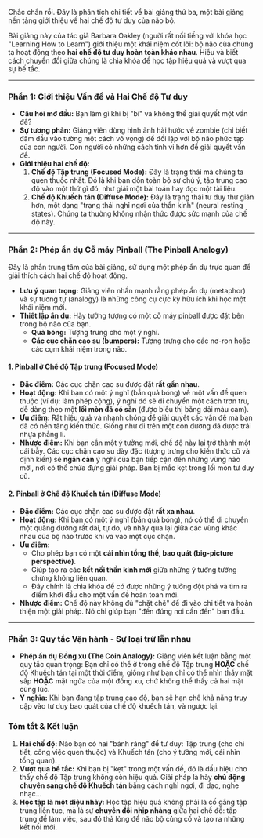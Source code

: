 Chắc chắn rồi. Đây là phân tích chi tiết về bài giảng thứ ba, một bài giảng nền tảng giới thiệu về hai chế độ tư duy của não bộ.

Bài giảng này của tác giả Barbara Oakley (người rất nổi tiếng với khóa học "Learning How to Learn") giới thiệu một khái niệm cốt lõi: bộ não của chúng ta hoạt động theo **hai chế độ tư duy hoàn toàn khác nhau**. Hiểu và biết cách chuyển đổi giữa chúng là chìa khóa để học tập hiệu quả và vượt qua sự bế tắc.

---

### Phần 1: Giới thiệu Vấn đề và Hai Chế độ Tư duy

*   **Câu hỏi mở đầu:** Bạn làm gì khi bị "bí" và không thể giải quyết một vấn đề?
*   **Sự tương phản:** Giảng viên dùng hình ảnh hài hước về zombie (chỉ biết đâm đầu vào tường một cách vô vọng) để đối lập với bộ não phức tạp của con người. Con người có những cách tinh vi hơn để giải quyết vấn đề.
*   **Giới thiệu hai chế độ:**
    1.  **Chế độ Tập trung (Focused Mode):** Đây là trạng thái mà chúng ta quen thuộc nhất. Đó là khi bạn dồn toàn bộ sự chú ý, tập trung cao độ vào một thứ gì đó, như giải một bài toán hay đọc một tài liệu.
    2.  **Chế độ Khuếch tán (Diffuse Mode):** Đây là trạng thái tư duy thư giãn hơn, một dạng "trạng thái nghỉ ngơi của thần kinh" (neural resting states). Chúng ta thường không nhận thức được sức mạnh của chế độ này.

---

### Phần 2: Phép ẩn dụ Cỗ máy Pinball (The Pinball Analogy)

Đây là phần trung tâm của bài giảng, sử dụng một phép ẩn dụ trực quan để giải thích cách hai chế độ hoạt động.

*   **Lưu ý quan trọng:** Giảng viên nhấn mạnh rằng phép ẩn dụ (metaphor) và sự tương tự (analogy) là những công cụ cực kỳ hữu ích khi học một khái niệm mới.
*   **Thiết lập ẩn dụ:** Hãy tưởng tượng có một cỗ máy pinball được đặt bên trong bộ não của bạn.
    *   **Quả bóng:** Tượng trưng cho một ý nghĩ.
    *   **Các cục chặn cao su (bumpers):** Tượng trưng cho các nơ-ron hoặc các cụm khái niệm trong não.

#### 1. Pinball ở Chế độ Tập trung (Focused Mode)

*   **Đặc điểm:** Các cục chặn cao su được đặt **rất gần nhau**.
*   **Hoạt động:** Khi bạn có một ý nghĩ (bắn quả bóng) về một vấn đề quen thuộc (ví dụ: làm phép cộng), ý nghĩ đó sẽ di chuyển một cách trơn tru, dễ dàng theo một **lối mòn đã có sẵn** (được biểu thị bằng dải màu cam).
*   **Ưu điểm:** Rất hiệu quả và nhanh chóng để giải quyết các vấn đề mà bạn đã có nền tảng kiến thức. Giống như đi trên một con đường đã được trải nhựa phẳng lì.
*   **Nhược điểm:** Khi bạn cần một ý tưởng mới, chế độ này lại trở thành một cái bẫy. Các cục chặn cao su dày đặc (tượng trưng cho kiến thức cũ và định kiến) sẽ **ngăn cản** ý nghĩ của bạn tiếp cận đến những vùng não mới, nơi có thể chứa đựng giải pháp. Bạn bị mắc kẹt trong lối mòn tư duy cũ.

#### 2. Pinball ở Chế độ Khuếch tán (Diffuse Mode)

*   **Đặc điểm:** Các cục chặn cao su được đặt **rất xa nhau**.
*   **Hoạt động:** Khi bạn có một ý nghĩ (bắn quả bóng), nó có thể di chuyển một quãng đường rất dài, tự do, và nhảy qua lại giữa các vùng khác nhau của bộ não trước khi va vào một cục chặn.
*   **Ưu điểm:**
    *   Cho phép bạn có một **cái nhìn tổng thể, bao quát (big-picture perspective)**.
    *   Giúp tạo ra các **kết nối thần kinh mới** giữa những ý tưởng tưởng chừng không liên quan.
    *   Đây chính là chìa khóa để có được những ý tưởng đột phá và tìm ra điểm khởi đầu cho một vấn đề hoàn toàn mới.
*   **Nhược điểm:** Chế độ này không đủ "chặt chẽ" để đi vào chi tiết và hoàn thiện một giải pháp. Nó chỉ giúp bạn "đến đúng nơi cần đến" ban đầu.

---

### Phần 3: Quy tắc Vận hành - Sự loại trừ lẫn nhau

*   **Phép ẩn dụ Đồng xu (The Coin Analogy):** Giảng viên kết luận bằng một quy tắc quan trọng: Bạn chỉ có thể ở trong chế độ Tập trung **HOẶC** chế độ Khuếch tán tại một thời điểm, giống như bạn chỉ có thể nhìn thấy mặt sấp **HOẶC** mặt ngửa của một đồng xu, chứ không thể thấy cả hai mặt cùng lúc.
*   **Ý nghĩa:** Khi bạn đang tập trung cao độ, bạn sẽ hạn chế khả năng truy cập vào tư duy bao quát của chế độ khuếch tán, và ngược lại.

### Tóm tắt & Kết luận

1.  **Hai chế độ:** Não bạn có hai "bánh răng" để tư duy: Tập trung (cho chi tiết, công việc quen thuộc) và Khuếch tán (cho ý tưởng mới, cái nhìn tổng quan).
2.  **Vượt qua bế tắc:** Khi bạn bị "kẹt" trong một vấn đề, đó là dấu hiệu cho thấy chế độ Tập trung không còn hiệu quả. Giải pháp là hãy **chủ động chuyển sang chế độ Khuếch tán** bằng cách nghỉ ngơi, đi dạo, nghe nhạc...
3.  **Học tập là một điệu nhảy:** Học tập hiệu quả không phải là cố gắng tập trung liên tục, mà là sự **chuyển đổi nhịp nhàng** giữa hai chế độ: tập trung để làm việc, sau đó thả lỏng để não bộ củng cố và tạo ra những kết nối mới.